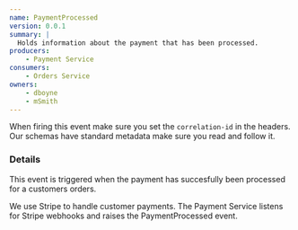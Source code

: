 ```yaml
---
name: PaymentProcessed
version: 0.0.1
summary: |
  Holds information about the payment that has been processed.
producers:
    - Payment Service
consumers:
    - Orders Service
owners:
    - dboyne
    - mSmith
---
```


<Admonition>When firing this event make sure you set the `correlation-id` in the headers. Our schemas have standard metadata make sure you read and follow it.</Admonition>

### Details

This event is triggered when the payment has succesfully been processed for a customers orders.

We use Stripe to handle customer payments. The Payment Service listens for Stripe webhooks and raises the PaymentProcessed event.

<NodeGraph title="Consumer / Producer Diagram" />

<Schema />
